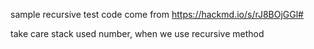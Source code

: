sample recursive test code come from https://hackmd.io/s/rJ8BOjGGl#

take care stack used number, when we use recursive method
